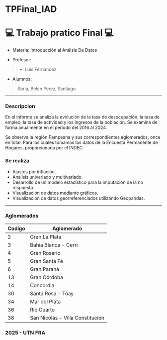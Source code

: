 # TPFinal_IAD
:computer: Trabajo pratico Final :computer:
==============================

- Materia: Introducción al Análsis De Datos

- Profesor: 
>-  Luis Férnandez

- Alumnos:
> Soria, Belen 
> Perez, Santiago



***
### Descripcion

En el informe se analiza la evolución de la tasa de desocupación, la tasa de 
empleo, la tasa de actividad y los ingresos de la población. 
Se examina de forma anualmente en el periodo del 2016 al 2024. 

Se observa la región Pampeana y sus correspondientes aglomerados, once en total.
Para los cuales tomamos los datos de la Encuesta Permanente de Hogares, proporcionada por el INDEC. 

### Se realiza
* Ajustes por inflación.
* Analisis univariado y multivariado.
* Desarrollo de un modelo estadístico para la imputación de la no respuesta.
* Visualización de datos mediante gráficos.  
* Visualización de datos georreferenciados utilizando Geopandas.

***
### Aglomerados

| Codigo | Aglomerado |
|--- |--- |
| 2 | Gran La Plata |
| 3 | Bahía Blanca - Cerri |
| 4 | Gran Rosario |
| 5 | Gran Santa Fé |
| 6 | Gran Paraná |
| 13 | Gran Córdoba |
| 14 | Concordia |
| 30 | Santa Rosa - Toay |
| 34 | Mar del Plata |
| 36 |Río Cuarto |
| 38 | San Nicolás - Villa Constitución | 

### 2025 - UTN FRA
